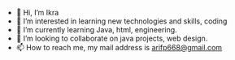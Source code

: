 - 👋 Hi, I’m Ikra
- 👀 I’m interested in learning new technologies and skills, coding
- 🌱 I’m currently learning Java, html, engineering.
- 💞️ I’m looking to collaborate on java projects, web design.
- 📫 How to reach me, my mail address is arifp668@gmail.com

<!---
Ikra22/Ikra22 is a ✨ special ✨ repository because its `README.md` (this file) appears on your GitHub profile.
You can click the Preview link to take a look at your changes.
--->
